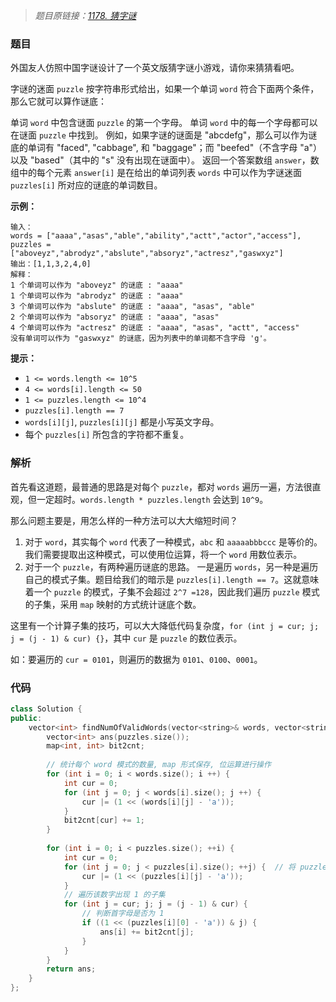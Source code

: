 > *题目原链接：[1178. 猜字谜](https://leetcode-cn.com/contest/weekly-contest-152/problems/number-of-valid-words-for-each-puzzle/)*

### 题目

外国友人仿照中国字谜设计了一个英文版猜字谜小游戏，请你来猜猜看吧。

字谜的迷面 `puzzle` 按字符串形式给出，如果一个单词 `word` 符合下面两个条件，那么它就可以算作谜底：

单词 `word` 中包含谜面 `puzzle` 的第一个字母。
单词 `word` 中的每一个字母都可以在谜面 `puzzle` 中找到。
例如，如果字谜的谜面是 "abcdefg"，那么可以作为谜底的单词有 "faced", "cabbage", 和 "baggage"；而 "beefed"（不含字母 "a"）以及 "based"（其中的 "s" 没有出现在谜面中）。
返回一个答案数组 `answer`，数组中的每个元素 `answer[i]` 是在给出的单词列表 `words` 中可以作为字谜迷面 `puzzles[i]` 所对应的谜底的单词数目。

**示例：**

```
输入：
words = ["aaaa","asas","able","ability","actt","actor","access"], 
puzzles = ["aboveyz","abrodyz","abslute","absoryz","actresz","gaswxyz"]
输出：[1,1,3,2,4,0]
解释：
1 个单词可以作为 "aboveyz" 的谜底 : "aaaa" 
1 个单词可以作为 "abrodyz" 的谜底 : "aaaa"
3 个单词可以作为 "abslute" 的谜底 : "aaaa", "asas", "able"
2 个单词可以作为 "absoryz" 的谜底 : "aaaa", "asas"
4 个单词可以作为 "actresz" 的谜底 : "aaaa", "asas", "actt", "access"
没有单词可以作为 "gaswxyz" 的谜底，因为列表中的单词都不含字母 'g'。
```

**提示：**

- `1 <= words.length <= 10^5`
- `4 <= words[i].length <= 50`
- `1 <= puzzles.length <= 10^4`
- `puzzles[i].length == 7`
- `words[i][j]`, `puzzles[i][j]` 都是小写英文字母。
- 每个 `puzzles[i]` 所包含的字符都不重复。

### 解析

首先看这道题，最普通的思路是对每个 `puzzle`，都对 `words` 遍历一遍，方法很直观，但一定超时。`words.length * puzzles.length` 会达到 `10^9`。

那么问题主要是，用怎么样的一种方法可以大大缩短时间？

1. 对于 `word`，其实每个 `word` 代表了一种模式，`abc` 和 `aaaaabbbccc` 是等价的。 我们需要提取出这种模式，可以使用位运算，将一个 `word` 用数位表示。
2. 对于一个 `puzzle`，有两种遍历谜底的思路。 一是遍历 `words`，另一种是遍历自己的模式子集。题目给我们的暗示是 `puzzles[i].length == 7`。这就意味着一个 `puzzle` 的模式，子集不会超过 `2^7 =128`，因此我们遍历 `puzzle` 模式的子集，采用 `map` 映射的方式统计谜底个数。

这里有一个计算子集的技巧，可以大大降低代码复杂度，`for (int j = cur; j; j = (j - 1) & cur) {}`，其中 `cur` 是 `puzzle` 的数位表示。

如：要遍历的 `cur = 0101`，则遍历的数据为 `0101`、`0100`、`0001`。

### 代码

```cpp
class Solution {
public: 
    vector<int> findNumOfValidWords(vector<string>& words, vector<string>& puzzles) {
        vector<int> ans(puzzles.size());
        map<int, int> bit2cnt;
        
        // 统计每个 word 模式的数量, map 形式保存, 位运算进行操作
        for (int i = 0; i < words.size(); i ++) {
            int cur = 0;
            for (int j = 0; j < words[i].size(); j ++) {
                cur |= (1 << (words[i][j] - 'a'));
            }
            bit2cnt[cur] += 1;
        }
        
        for (int i = 0; i < puzzles.size(); ++i) {
            int cur = 0;
            for (int j = 0; j < puzzles[i].size(); ++j) {  // 将 puzzles 的字符串转化为一个数字
                cur |= (1 << (puzzles[i][j] - 'a'));
            }
            // 遍历该数字出现 1 的子集
            for (int j = cur; j; j = (j - 1) & cur) {
                // 判断首字母是否为 1
                if ((1 << (puzzles[i][0] - 'a')) & j) {
                    ans[i] += bit2cnt[j];
                }
            }
        }
        return ans;
    }
};
```